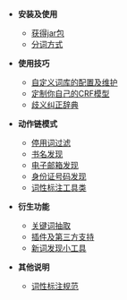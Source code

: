 * **安装及使用**
    * [获得jar包](获得jar包)
    * [分词方式](分词方式)

* **使用技巧**
    * [自定义词库的配置及维护](自定义词库的配置及维护)
    * [定制你自己的CRF模型](定制你自己的CRF模型)
    * [歧义纠正辞典](歧义纠正辞典)

* **动作链模式**
    * [停用词过滤](停用词过滤)
    * [书名发现](书名识别)
    * [电子邮箱发现](电子邮箱发现)
    * [身份证号码发现](身份证号码发现)
    * [词性标注工具类](词性标注工具类)

* **衍生功能**
    * [关键词抽取](关键词抽取)
    * [插件及第三方支持](插件及第三方支持)
    * [新词发现小工具](新词发现小工具)

* **其他说明**
    * [词性标注规范](词性标注规范)